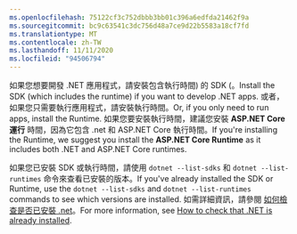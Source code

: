 ```yaml
---
ms.openlocfilehash: 75122cf3c752dbbb3bb01c396a6edfda21462f9a
ms.sourcegitcommit: bc9c63541c3dc756d48a7ce9d22b5583a18cf7fd
ms.translationtype: MT
ms.contentlocale: zh-TW
ms.lasthandoff: 11/11/2020
ms.locfileid: "94506794"
---
```


<span data-ttu-id="2b881-101">如果您想要開發 .NET 應用程式，請安裝包含執行時間) 的 SDK (。</span><span class="sxs-lookup"><span data-stu-id="2b881-101">Install the SDK (which includes the runtime) if you want to develop .NET apps.</span></span> <span data-ttu-id="2b881-102">或者，如果您只需要執行應用程式，請安裝執行時間。</span><span class="sxs-lookup"><span data-stu-id="2b881-102">Or, if you only need to run apps, install the Runtime.</span></span> <span data-ttu-id="2b881-103">如果您要安裝執行時間，建議您安裝 **ASP.NET Core 運行** 時間，因為它包含 .net 和 ASP.NET Core 執行時間。</span><span class="sxs-lookup"><span data-stu-id="2b881-103">If you're installing the Runtime, we suggest you install the **ASP.NET Core Runtime** as it includes both .NET and ASP.NET Core runtimes.</span></span>

<span data-ttu-id="2b881-104">如果您已安裝 SDK 或執行時間，請使用 `dotnet --list-sdks` 和 `dotnet --list-runtimes` 命令來查看已安裝的版本。</span><span class="sxs-lookup"><span data-stu-id="2b881-104">If you've already installed the SDK or Runtime, use the `dotnet --list-sdks` and `dotnet --list-runtimes` commands to see which versions are installed.</span></span> <span data-ttu-id="2b881-105">如需詳細資訊，請參閱 [如何檢查是否已安裝 .net](../how-to-detect-installed-versions.md)。</span><span class="sxs-lookup"><span data-stu-id="2b881-105">For more information, see [How to check that .NET is already installed](../how-to-detect-installed-versions.md).</span></span>
